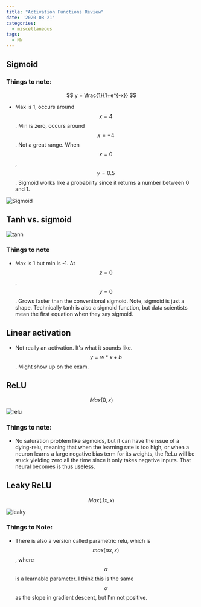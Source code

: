 ```yaml
---
title: "Activation Functions Review"
date: '2020-08-21'
categories:
  - miscellaneous
tags:
  - NN
---
```


## Sigmoid

### Things to note:

$$
y = \frac{1}{1+e^{-x}}
$$

- Max is 1, occurs around $$x=4$$. Min is zero, occurs around $$x=-4$$. Not a great range. When $$x=0$$, $$y=0.5$$. Sigmoid works like a probability since it returns a number between 0 and 1.

![Sigmoid](https://upload.wikimedia.org/wikipedia/commons/thumb/8/88/Logistic-curve.svg/1200px-Logistic-curve.svg.png)

## Tanh vs. sigmoid

![tanh](https://miro.medium.com/max/1190/1*f9erByySVjTjohfFdNkJYQ.jpeg)

### Things to note

- Max is 1 but min is -1. At $$z=0$$, $$y=0$$. Grows faster than the conventional sigmoid. Note, sigmoid is just a shape. Technically tanh is also a sigmoid function, but data scientists mean the first equation when they say sigmoid.

## Linear activation

- Not really an activation. It's what it sounds like. $$y=w*x + b$$. Might show up on the exam.

## ReLU

$$
Max(0,x)
$$

![relu](https://www.researchgate.net/profile/Muhammad_Hamdan9/publication/327435257/figure/fig4/AS:742898131812354@1554132125449/Activation-Functions-ReLU-Tanh-Sigmoid.ppm)

### Things to note:

- No saturation problem like sigmoids, but it can have the issue of a dying-relu, meaning that when the learning rate is too high, or when a neuron learns a large negative bias term for its weights, the ReLu will be stuck yielding zero all the time since it only takes negative inputs. That neural becomes is thus useless.

## Leaky ReLU

$$
Max(.1x, x)
$$

![leaky](https://i1.wp.com/clay-atlas.com/wp-content/uploads/2019/10/image-37.png?w=640&ssl=1)

### Things to Note:

- There is also a version called parametric relu, which is $$max(\alpha x,x)$$, where $$\alpha$$ is a learnable parameter. I think this is the same $$\alpha$$ as the slope in gradient descent, but I'm not positive.
